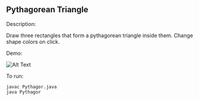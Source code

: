 ## Pythagorean Triangle
Description:

Draw three rectangles that form a pythagorean triangle inside them. Change shape colors on click.

Demo:

![Alt Text](http://g.recordit.co/X0GpO8rNJM.gif)

To run:
```
javac Pythagor.java
java Pythagor
```
